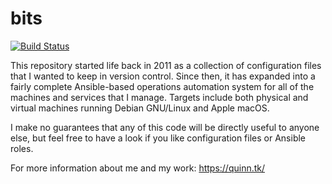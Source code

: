 bits
====

[![Build Status](https://jenkins.quinn.tk/job/bits/badge/icon)](https://jenkins.quinn.tk/job/bits/)

This repository started life back in 2011 as a collection of configuration
files that I wanted to keep in version control. Since then, it has expanded
into a fairly complete Ansible-based operations automation system for all of
the machines and services that I manage. Targets include both physical and
virtual machines running Debian GNU/Linux and Apple macOS.

I make no guarantees that any of this code will be directly useful to anyone
else, but feel free to have a look if you like configuration files or
Ansible roles.

For more information about me and my work: https://quinn.tk/
